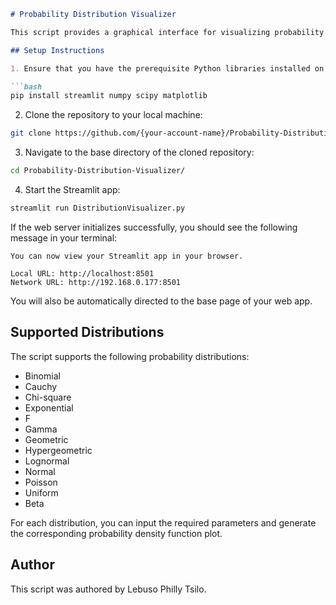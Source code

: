 ```markdown
# Probability Distribution Visualizer

This script provides a graphical interface for visualizing probability density functions of various statistical distributions. Users can select a distribution, set its parameters, and view the resulting probability density function plot.

## Setup Instructions

1. Ensure that you have the prerequisite Python libraries installed on your local machine:

```bash
pip install streamlit numpy scipy matplotlib
```

2. Clone the repository to your local machine:

```bash
git clone https://github.com/{your-account-name}/Probability-Distribution-Visualizer.git
```

3. Navigate to the base directory of the cloned repository:

```bash
cd Probability-Distribution-Visualizer/
```

4. Start the Streamlit app:

```bash
streamlit run DistributionVisualizer.py
```

If the web server initializes successfully, you should see the following message in your terminal:

```
You can now view your Streamlit app in your browser.

Local URL: http://localhost:8501
Network URL: http://192.168.0.177:8501
```

You will also be automatically directed to the base page of your web app.

## Supported Distributions

The script supports the following probability distributions:

- Binomial
- Cauchy
- Chi-square
- Exponential
- F
- Gamma
- Geometric
- Hypergeometric
- Lognormal
- Normal
- Poisson
- Uniform
- Beta

For each distribution, you can input the required parameters and generate the corresponding probability density function plot.

## Author

This script was authored by Lebuso Philly Tsilo.
```